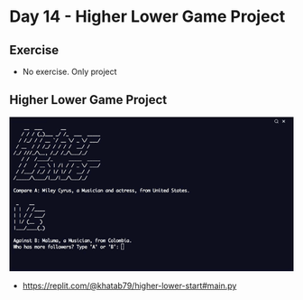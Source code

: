 # Day 14 - Higher Lower Game Project

## Exercise

- No exercise. Only project


## Higher Lower Game Project

![Higher Lower Game Project](014_day14.gif)

- https://replit.com/@khatab79/higher-lower-start#main.py
